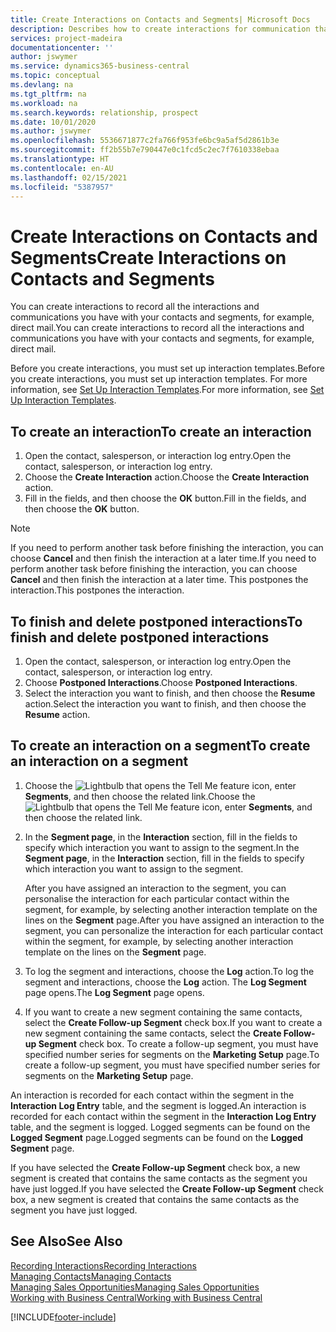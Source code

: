 ```yaml
---
title: Create Interactions on Contacts and Segments| Microsoft Docs
description: Describes how to create interactions for communication that you have with your contacts and segments in Business Central, for example, direct mail.
services: project-madeira
documentationcenter: ''
author: jswymer
ms.service: dynamics365-business-central
ms.topic: conceptual
ms.devlang: na
ms.tgt_pltfrm: na
ms.workload: na
ms.search.keywords: relationship, prospect
ms.date: 10/01/2020
ms.author: jswymer
ms.openlocfilehash: 5536671877c2fa766f953fe6bc9a5af5d2861b3e
ms.sourcegitcommit: ff2b55b7e790447e0c1fcd5c2ec7f7610338ebaa
ms.translationtype: HT
ms.contentlocale: en-AU
ms.lasthandoff: 02/15/2021
ms.locfileid: "5387957"
---
```

# <a name="create-interactions-on-contacts-and-segments"></a><span data-ttu-id="f8c0f-103">Create Interactions on Contacts and Segments</span><span class="sxs-lookup"><span data-stu-id="f8c0f-103">Create Interactions on Contacts and Segments</span></span>
<span data-ttu-id="f8c0f-104">You can create interactions to record all the interactions and communications you have with your contacts and segments, for example, direct mail.</span><span class="sxs-lookup"><span data-stu-id="f8c0f-104">You can create interactions to record all the interactions and communications you have with your contacts and segments, for example, direct mail.</span></span>

<span data-ttu-id="f8c0f-105">Before you create interactions, you must set up interaction templates.</span><span class="sxs-lookup"><span data-stu-id="f8c0f-105">Before you create interactions, you must set up interaction templates.</span></span> <span data-ttu-id="f8c0f-106">For more information, see  [Set Up Interaction Templates](marketing-interactions.md).</span><span class="sxs-lookup"><span data-stu-id="f8c0f-106">For more information, see  [Set Up Interaction Templates](marketing-interactions.md).</span></span>

## <a name="to-create-an-interaction"></a><span data-ttu-id="f8c0f-107">To create an interaction</span><span class="sxs-lookup"><span data-stu-id="f8c0f-107">To create an interaction</span></span>
1. <span data-ttu-id="f8c0f-108">Open the contact, salesperson, or interaction log entry.</span><span class="sxs-lookup"><span data-stu-id="f8c0f-108">Open the contact, salesperson, or interaction log entry.</span></span>
2. <span data-ttu-id="f8c0f-109">Choose the **Create Interaction** action.</span><span class="sxs-lookup"><span data-stu-id="f8c0f-109">Choose the **Create Interaction** action.</span></span>
3. <span data-ttu-id="f8c0f-110">Fill in the fields, and then choose the **OK** button.</span><span class="sxs-lookup"><span data-stu-id="f8c0f-110">Fill in the fields, and then choose the **OK** button.</span></span>

> [!NOTE]  
>   <span data-ttu-id="f8c0f-111">If you need to perform another task before finishing the interaction, you can choose **Cancel** and then finish the interaction at a later time.</span><span class="sxs-lookup"><span data-stu-id="f8c0f-111">If you need to perform another task before finishing the interaction, you can choose **Cancel** and then finish the interaction at a later time.</span></span> <span data-ttu-id="f8c0f-112">This postpones the interaction.</span><span class="sxs-lookup"><span data-stu-id="f8c0f-112">This postpones the interaction.</span></span>

## <a name="to-finish-and-delete-postponed-interactions"></a><span data-ttu-id="f8c0f-113">To finish and delete postponed interactions</span><span class="sxs-lookup"><span data-stu-id="f8c0f-113">To finish and delete postponed interactions</span></span>
1. <span data-ttu-id="f8c0f-114">Open the contact, salesperson, or interaction log entry.</span><span class="sxs-lookup"><span data-stu-id="f8c0f-114">Open the contact, salesperson, or interaction log entry.</span></span>
2. <span data-ttu-id="f8c0f-115">Choose **Postponed Interactions**.</span><span class="sxs-lookup"><span data-stu-id="f8c0f-115">Choose **Postponed Interactions**.</span></span>
3. <span data-ttu-id="f8c0f-116">Select the interaction you want to finish, and then choose the **Resume** action.</span><span class="sxs-lookup"><span data-stu-id="f8c0f-116">Select the interaction you want to finish, and then choose the **Resume** action.</span></span>

## <a name="to-create-an-interaction-on-a-segment"></a><span data-ttu-id="f8c0f-117">To create an interaction on a segment</span><span class="sxs-lookup"><span data-stu-id="f8c0f-117">To create an interaction on a segment</span></span>
1. <span data-ttu-id="f8c0f-118">Choose the ![Lightbulb that opens the Tell Me feature](media/ui-search/search_small.png "Tell me what you want to do") icon, enter **Segments**, and then choose the related link.</span><span class="sxs-lookup"><span data-stu-id="f8c0f-118">Choose the ![Lightbulb that opens the Tell Me feature](media/ui-search/search_small.png "Tell me what you want to do") icon, enter **Segments**, and then choose the related link.</span></span>
2. <span data-ttu-id="f8c0f-119">In the **Segment page**, in the **Interaction** section, fill in the fields to specify which interaction you want to assign to the segment.</span><span class="sxs-lookup"><span data-stu-id="f8c0f-119">In the **Segment page**, in the **Interaction** section, fill in the fields to specify which interaction you want to assign to the segment.</span></span>

    <span data-ttu-id="f8c0f-120">After you have assigned an interaction to the segment, you can personalise the interaction for each particular contact within the segment, for example, by selecting another interaction template on the lines on the **Segment** page.</span><span class="sxs-lookup"><span data-stu-id="f8c0f-120">After you have assigned an interaction to the segment, you can personalize the interaction for each particular contact within the segment, for example, by selecting another interaction template on the lines on the **Segment** page.</span></span>  
3. <span data-ttu-id="f8c0f-121">To log the segment and interactions, choose the **Log** action.</span><span class="sxs-lookup"><span data-stu-id="f8c0f-121">To log the segment and interactions, choose the **Log** action.</span></span> <span data-ttu-id="f8c0f-122">The **Log Segment** page opens.</span><span class="sxs-lookup"><span data-stu-id="f8c0f-122">The **Log Segment** page opens.</span></span>
4. <span data-ttu-id="f8c0f-123">If you want to create a new segment containing the same contacts, select the **Create Follow-up Segment** check box.</span><span class="sxs-lookup"><span data-stu-id="f8c0f-123">If you want to create a new segment containing the same contacts, select the **Create Follow-up Segment** check box.</span></span> <span data-ttu-id="f8c0f-124">To create a follow-up segment, you must have specified number series for segments on the **Marketing Setup** page.</span><span class="sxs-lookup"><span data-stu-id="f8c0f-124">To create a follow-up segment, you must have specified number series for segments on the **Marketing Setup** page.</span></span>

<span data-ttu-id="f8c0f-125">An interaction is recorded for each contact within the segment in the **Interaction Log Entry** table, and the segment is logged.</span><span class="sxs-lookup"><span data-stu-id="f8c0f-125">An interaction is recorded for each contact within the segment in the **Interaction Log Entry** table, and the segment is logged.</span></span> <span data-ttu-id="f8c0f-126">Logged segments can be found on the **Logged Segment** page.</span><span class="sxs-lookup"><span data-stu-id="f8c0f-126">Logged segments can be found on the **Logged Segment** page.</span></span>

<span data-ttu-id="f8c0f-127">If you have selected the **Create Follow-up Segment** check box, a new segment is created that contains the same contacts as the segment you have just logged.</span><span class="sxs-lookup"><span data-stu-id="f8c0f-127">If you have selected the **Create Follow-up Segment** check box, a new segment is created that contains the same contacts as the segment you have just logged.</span></span>

## <a name="see-also"></a><span data-ttu-id="f8c0f-128">See Also</span><span class="sxs-lookup"><span data-stu-id="f8c0f-128">See Also</span></span>
[<span data-ttu-id="f8c0f-129">Recording Interactions</span><span class="sxs-lookup"><span data-stu-id="f8c0f-129">Recording Interactions</span></span>](marketing-interactions.md)  
[<span data-ttu-id="f8c0f-130">Managing Contacts</span><span class="sxs-lookup"><span data-stu-id="f8c0f-130">Managing Contacts</span></span>](marketing-contacts.md)  
[<span data-ttu-id="f8c0f-131">Managing Sales Opportunities</span><span class="sxs-lookup"><span data-stu-id="f8c0f-131">Managing Sales Opportunities</span></span>](marketing-manage-sales-opportunities.md)  
[<span data-ttu-id="f8c0f-132">Working with Business Central</span><span class="sxs-lookup"><span data-stu-id="f8c0f-132">Working with Business Central</span></span>](ui-work-product.md)


[!INCLUDE[footer-include](includes/footer-banner.md)]